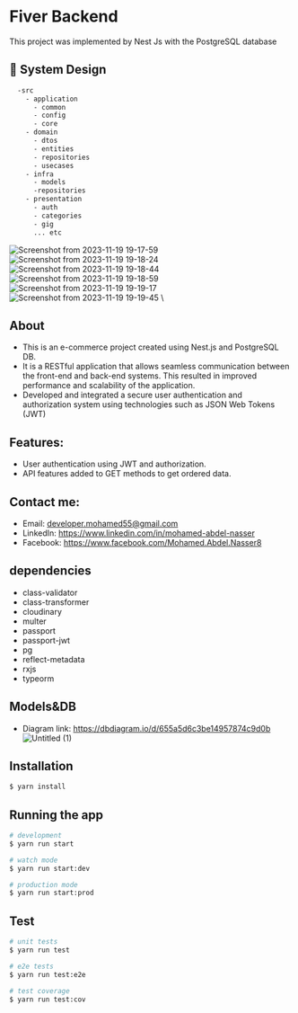 

[circleci-image]: https://img.shields.io/circleci/build/github/nestjs/nest/master?token=abc123def456
[circleci-url]: https://circleci.com/gh/nestjs/nest


# Fiver Backend
This project was implemented by Nest Js with the PostgreSQL database


## 🎨 System Design
```bash
  -src 
    - application
      - common 
      - config 
      - core 
    - domain 
      - dtos 
      - entities 
      - repositories 
      - usecases 
    - infra 
      - models 
      -repositories 
    - presentation 
      - auth 
      - categories 
      - gig 
      ... etc
```
![Screenshot from 2023-11-19 19-17-59](https://github.com/dev-mohamed77/Fiverr-Backend/assets/69175319/ae90509f-113c-465c-929b-140d2cb7e9cd) \
![Screenshot from 2023-11-19 19-18-24](https://github.com/dev-mohamed77/Fiverr-Backend/assets/69175319/982b1a46-d3bb-4a88-b154-808fb7e4418c) \
![Screenshot from 2023-11-19 19-18-44](https://github.com/dev-mohamed77/Fiverr-Backend/assets/69175319/285cceb5-ba96-45e8-ab68-7442683fa54c) \
![Screenshot from 2023-11-19 19-18-59](https://github.com/dev-mohamed77/Fiverr-Backend/assets/69175319/d1b9909c-36ab-4668-8f7a-2ee19646ffb5) \
![Screenshot from 2023-11-19 19-19-17](https://github.com/dev-mohamed77/Fiverr-Backend/assets/69175319/c22ccab9-f9da-4e30-84c1-1013586075ea) \
![Screenshot from 2023-11-19 19-19-45](https://github.com/dev-mohamed77/Fiverr-Backend/assets/69175319/52b26327-a347-4b39-98b9-3b33cfa015f1) \

## About 
  - This is an e-commerce project created using Nest.js and PostgreSQL DB. 
  - It is a RESTful application that allows seamless communication between the front-end and back-end systems. This resulted in improved performance and scalability of the application. 
  - Developed and integrated a secure user authentication and authorization system using technologies such as JSON Web Tokens (JWT) 

## Features:
  - User authentication using JWT and authorization.
  - API features added to GET methods to get ordered data.

## Contact me:
  - Email: developer.mohamed55@gmail.com
  - LinkedIn: https://www.linkedin.com/in/mohamed-abdel-nasser
  - Facebook: https://www.facebook.com/Mohamed.Abdel.Nasser8

## dependencies
  - class-validator 
  - class-transformer
  - cloudinary 
  - multer 
  - passport 
  - passport-jwt 
  - pg 
  - reflect-metadata 
  - rxjs 
  - typeorm

## Models&DB
  - Diagram link: https://dbdiagram.io/d/655a5d6c3be14957874c9d0b
![Untitled (1)](https://github.com/dev-mohamed77/Fiverr-Backend/assets/69175319/a100de9c-eda5-4c28-b8d0-c2559a4e5419)

  
  


## Installation

```bash
$ yarn install
```

## Running the app

```bash
# development
$ yarn run start

# watch mode
$ yarn run start:dev

# production mode
$ yarn run start:prod
```

## Test

```bash
# unit tests
$ yarn run test

# e2e tests
$ yarn run test:e2e

# test coverage
$ yarn run test:cov
```

